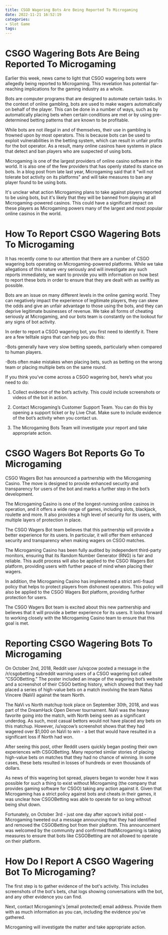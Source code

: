 ```yaml
---
title: CSGO Wagering Bots Are Being Reported To Microgaming
date: 2022-11-21 16:52:19
categories:
- Slot Game
tags:
---
```



#  CSGO Wagering Bots Are Being Reported To Microgaming

 Earlier this week, news came to light that CSGO wagering bots were allegedly being reported to Microgaming. This revelation has potential far-reaching implications for the gaming industry as a whole.

Bots are computer programs that are designed to automate certain tasks. In the context of online gambling, bots are used to make wagers automatically on behalf of the player. This can be done in a number of ways, such as by automatically placing bets when certain conditions are met or by using pre-determined betting patterns that are known to be profitable.

While bots are not illegal in and of themselves, their use in gambling is frowned upon by most operators. This is because bots can be used to exploit vulnerabilities in the betting system, which can result in unfair profits for the bot operator. As a result, many online casinos have systems in place that detect and ban players who are suspected of using bots.

Microgaming is one of the largest providers of online casino software in the world. It is also one of the few providers that has openly stated its stance on bots. In a blog post from late last year, Microgaming said that it "will not tolerate bot activity on its platforms" and will take measures to ban any player found to be using bots.

It's unclear what action Microgaming plans to take against players reported to be using bots, but it's likely that they will be banned from playing at all Microgaming-powered casinos. This could have a significant impact on these players as Microgaming powers many of the largest and most popular online casinos in the world.

#  How To Report CSGO Wagering Bots To Microgaming

It has recently come to our attention that there are a number of CSGO wagering bots operating on Microgaming-powered platforms. While we take allegations of this nature very seriously and will investigate any such reports immediately, we want to provide you with information on how best to report these bots in order to ensure that they are dealt with as swiftly as possible.

Bots are an issue on many different levels in the online gaming world. They can negatively impact the experience of legitimate players, they can skew the odds and give an unfair advantage to those using the bots, and they can deprive legitimate businesses of revenue. We take all forms of cheating seriously at Microgaming, and our bots team is constantly on the lookout for any signs of bot activity.

In order to report a CSGO wagering bot, you first need to identify it. There are a few telltale signs that can help you do this:

-Bots generally have very slow betting speeds, particularly when compared to human players.

-Bots often make mistakes when placing bets, such as betting on the wrong team or placing multiple bets on the same round.

If you think you’ve come across a CSGO wagering bot, here’s what you need to do:

1) Collect evidence of the bot’s activity. This could include screenshots or videos of the bot in action.

2) Contact Microgaming’s Customer Support Team. You can do this by opening a support ticket or by Live Chat. Make sure to include evidence of the bot’s activity when you contact us.

3) The Microgaming Bots Team will investigate your report and take appropriate action.

#  CSGO Wagers Bot Reports Go To Microgaming

CSGO Wagers Bot has announced a partnership with the Microgaming Casino. The move is designed to provide enhanced security and transparency for users of the bot and marks a further step in the bot’s development.

The Microgaming Casino is one of the longest-running online casinos in operation, and it offers a wide range of games, including slots, blackjack, roulette and more. It also provides a high level of security for its users, with multiple layers of protection in place.

The CSGO Wagers Bot team believes that this partnership will provide a better experience for its users. In particular, it will offer them enhanced security and transparency when making wagers on CSGO matches.

The Microgaming Casino has been fully audited by independent third-party monitors, ensuring that its Random Number Generator (RNG) is fair and reliable. This audit process will also be applied to the CSGO Wagers Bot platform, providing users with further peace of mind when placing their wagers.

In addition, the Microgaming Casino has implemented a strict anti-fraud policy that helps to protect players from dishonest operators. This policy will also be applied to the CSGO Wagers Bot platform, providing further protection for users.

The CSGO Wagers Bot team is excited about this new partnership and believes that it will provide a better experience for its users. It looks forward to working closely with the Microgaming Casino team to ensure that this goal is met.

#  Reporting CSGO Wagering Bots To Microgaming

On October 2nd, 2018, Reddit user /u/xqcow posted a message in the /r/csgobetting subreddit warning users of a CSGO wagering bot called “CSGOBetting.” The poster included an image of the wagering bot’s website and a screenshot of their CSGO betting history, which showed that they had placed a series of high-value bets on a match involving the team Natus Vincere (NaVi) against the team North.

The NaVi vs North matchup took place on September 30th, 2018, and was part of the DreamHack Open Denver tournament. NaVi was the heavy favorite going into the match, with North being seen as a significant underdog. As such, most casual bettors would not have placed any bets on this matchup. However, /u/xqcow’s screenshot shows that they had wagered over $1,000 on NaVi to win - a bet that would have resulted in a significant loss if North had won.

After seeing this post, other Reddit users quickly began posting their own experiences with CSGOBetting. Many reported similar stories of placing high-value bets on matches that they had no chance of winning. In some cases, these bets resulted in losses of hundreds or even thousands of dollars.

As news of this wagering bot spread, players began to wonder how it was possible for such a thing to exist without Microgaming (the company that provides gaming software for CSGO) taking any action against it. Given that Microgaming has a strict policy against bots and cheats in their games, it was unclear how CSGOBetting was able to operate for so long without being shut down.

Fortunately, on October 3rd - just one day after xqcow’s initial post - Microgaming tweeted out a message announcing that they had identified and removed the CSGOBetting bot from their platform. This announcement was welcomed by the community and confirmed thatMicrogaming is taking measures to ensure that bots like CSGOBetting are not allowed to operate on their platform.

#  How Do I Report A CSGO Wagering Bot To Microgaming?

The first step is to gather evidence of the bot's activity. This includes screenshots of the bot's bets, chat logs showing conversations with the bot, and any other evidence you can find.

Next, contact Microgaming's [email protected] email address. Provide them with as much information as you can, including the evidence you've gathered.

Microgaming will investigate the matter and take appropriate action.